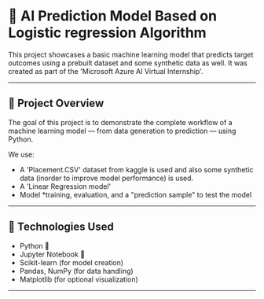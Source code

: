 # 🎯 AI Prediction Model Based on Logistic regression Algorithm

This project showcases a basic machine learning model that predicts target outcomes using a prebuilt dataset and some synthetic data as well. It was created as part of the 'Microsoft Azure AI Virtual Internship'.

---

## 📌 Project Overview

The goal of this project is to demonstrate the complete workflow of a machine learning model — from data generation to prediction — using Python.

We use:
- A 'Placement.CSV' dataset from kaggle is used and also some synthetic data (inorder to improve model performance) is used.
- A 'Linear Regression model'
- Model *training, evaluation, and a "prediction sample" to test the model

---

## 🧠 Technologies Used

- Python 🐍  
- Jupyter Notebook 📓  
- Scikit-learn (for model creation)  
- Pandas, NumPy (for data handling)  
- Matplotlib (for optional visualization)

---
